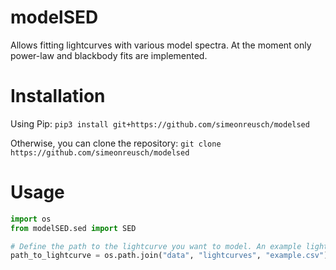 # modelSED

Allows fitting lightcurves with various model spectra. At the moment only power-law and blackbody fits are implemented.

# Installation
Using Pip: ```pip3 install git+https://github.com/simeonreusch/modelsed```

Otherwise, you can clone the repository: ```git clone https://github.com/simeonreusch/modelsed```

# Usage
```python
import os
from modelSED.sed import SED

# Define the path to the lightcurve you want to model. An example lightcurve is located at https://github.com/simeonreusch/modelsed/data/lightcurves/example.csv
path_to_lightcurve = os.path.join("data", "lightcurves", "example.csv")
```
